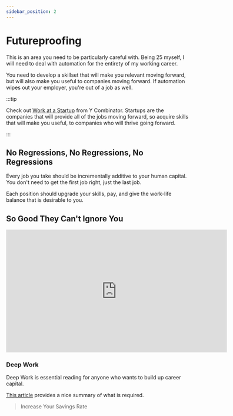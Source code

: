 ```yaml
---
sidebar_position: 2
---
```

# Futureproofing

This is an area you need to be particularly careful with. Being 25 myself, I will need to deal with automation for the entirety of my working career.

You need to develop a skillset that will make you relevant moving forward, but will also make you useful to companies moving forward. If automation wipes out your employer, you're out of a job as well.

:::tip 

Check out [Work at a Startup](https://www.workatastartup.com/) from Y Combinator. Startups are the companies that will provide all of the jobs moving forward, so acquire skills that will make you useful, to companies who will thrive going forward.

:::

## No Regressions, No Regressions, No Regressions

Every job you take should be incrementally additive to your human capital. You don't need to get the first job right, just the last job. 

Each position should upgrade your skills, pay, and give the work-life balance that is desirable to you.

## So Good They Can't Ignore You

<iframe width="600" height="333" src="https://www.youtube.com/embed/qwOdU02SE0w" title="YouTube video player" frameborder="0" allow="accelerometer; autoplay; clipboard-write; encrypted-media; gyroscope; picture-in-picture" allowfullscreen></iframe>

### Deep Work

Deep Work is essential reading for anyone who wants to build up career capital. 

[This article](https://blog.doist.com/deep-work/) provides a nice summary of what is required.

>Increase Your Savings Rate